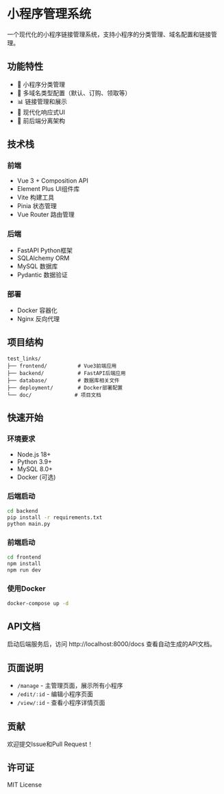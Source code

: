 # 小程序管理系统

一个现代化的小程序链接管理系统，支持小程序的分类管理、域名配置和链接管理。

## 功能特性

- 📱 小程序分类管理
- 🔗 多域名类型配置（默认、订购、领取等）
- 📊 链接管理和展示
- 🎨 现代化响应式UI
- 🚀 前后端分离架构

## 技术栈

### 前端
- Vue 3 + Composition API
- Element Plus UI组件库
- Vite 构建工具
- Pinia 状态管理
- Vue Router 路由管理

### 后端
- FastAPI Python框架
- SQLAlchemy ORM
- MySQL 数据库
- Pydantic 数据验证

### 部署
- Docker 容器化
- Nginx 反向代理

## 项目结构

```
test_links/
├── frontend/          # Vue3前端应用
├── backend/           # FastAPI后端应用
├── database/          # 数据库相关文件
├── deployment/        # Docker部署配置
└── doc/              # 项目文档
```

## 快速开始

### 环境要求
- Node.js 18+
- Python 3.9+
- MySQL 8.0+
- Docker (可选)

### 后端启动

```bash
cd backend
pip install -r requirements.txt
python main.py
```

### 前端启动

```bash
cd frontend
npm install
npm run dev
```

### 使用Docker

```bash
docker-compose up -d
```

## API文档

启动后端服务后，访问 http://localhost:8000/docs 查看自动生成的API文档。

## 页面说明

- `/manage` - 主管理页面，展示所有小程序
- `/edit/:id` - 编辑小程序页面
- `/view/:id` - 查看小程序详情页面

## 贡献

欢迎提交Issue和Pull Request！

## 许可证

MIT License 
